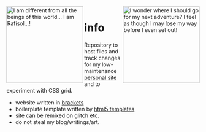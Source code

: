 <img align="left" src="https://i.imgur.com/JsZqvVU.png" title="I am different from all the beings of this world… I am Rafisol…!" width="200px">
<img align="right" src="https://i.imgur.com/mjEpANq.png" title="I wonder where I should go for my next adventure? I feel as though I may lose my way before I even set out!" width="200px">

# info
Repository to host files and track changes for my low-maintenance [personal site](https://coventine.glitch.me) and to experiment with CSS grid.
- website written in [brackets](https://brackets.io)
- boilerplate template written by [html5 templates](https://html5-templates.com/)
- site can be remixed on glitch etc.
- do not steal my blog/writings/art.


